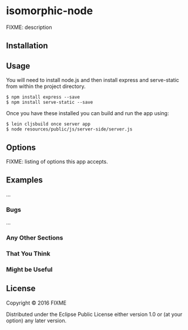 # isomorphic-node

FIXME: description

## Installation



## Usage

You will need to install node.js and then install express and
serve-static from within the project directory.

    $ npm install express --save
    $ npm install serve-static --save

Once you have these installed you can build and run the app using:

    $ lein cljsbuild once server app
    $ node resources/public/js/server-side/server.js



## Options

FIXME: listing of options this app accepts.

## Examples

...

### Bugs

...

### Any Other Sections
### That You Think
### Might be Useful

## License

Copyright © 2016 FIXME

Distributed under the Eclipse Public License either version 1.0 or (at
your option) any later version.
